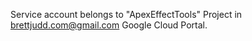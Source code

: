 Service account belongs to "ApexEffectTools" Project in brettjudd.com@gmail.com Google Cloud Portal.